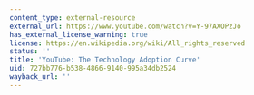```yaml
---
content_type: external-resource
external_url: https://www.youtube.com/watch?v=Y-97AXOPzJo
has_external_license_warning: true
license: https://en.wikipedia.org/wiki/All_rights_reserved
status: ''
title: 'YouTube: The Technology Adoption Curve'
uid: 727bb776-b538-4866-9140-995a34db2524
wayback_url: ''
---
```


